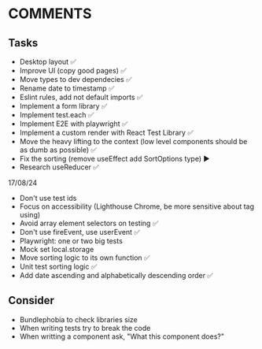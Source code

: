 # COMMENTS

## Tasks

- Desktop layout :white_check_mark:
- Improve UI (copy good pages) :white_check_mark:
- Move types to dev dependecies :white_check_mark:
- Rename date to timestamp :white_check_mark:
- Eslint rules, add not default imports :white_check_mark:
- Implement a form library :white_check_mark:
- Implement test.each :white_check_mark:
- Implement E2E with playwright :white_check_mark:
- Implement a custom render with React Test Library :white_check_mark:
- Move the heavy lifting to the context (low level components should be as dumb as possible) :white_check_mark:
- Fix the sorting (remove useEffect add SortOptions type) ▶️
- Research useReducer :white_check_mark:

17/08/24

- Don't use test ids
- Focus on accessibility (Lighthouse Chrome, be more sensitive about tag using)
- Avoid array element selectors on testing :white_check_mark:
- Don't use fireEvent, use userEvent :white_check_mark:
- Playwright: one or two big tests
- Mock set local.storage
- Move sorting logic to its own function :white_check_mark:
- Unit test sorting logic :white_check_mark:
- Add date ascending and alphabetically descending order :white_check_mark:

## Consider

- Bundlephobia to check libraries size
- When writing tests try to break the code
- When writting a component ask, "What this component does?"
